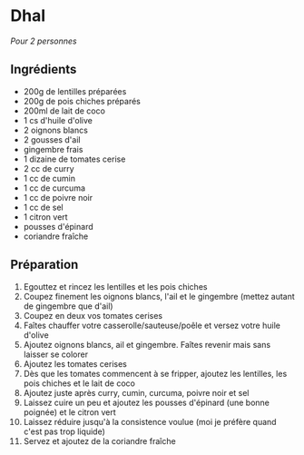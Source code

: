 # Dhal

*Pour 2 personnes*

## Ingrédients

- 200g de lentilles préparées
- 200g de pois chiches préparés
- 200ml de lait de coco
- 1 cs d'huile d'olive
- 2 oignons blancs
- 2 gousses d'ail
- gingembre frais
- 1 dizaine de tomates cerise
- 2 cc de curry
- 1 cc de cumin
- 1 cc de curcuma
- 1 cc de poivre noir
- 1 cc de sel
- 1 citron vert
- pousses d'épinard
- coriandre fraîche

## Préparation

1. Egouttez et rincez les lentilles et les pois chiches
2. Coupez finement les oignons blancs, l'ail et le gingembre (mettez autant de gingembre que d'ail)
3. Coupez en deux vos tomates cerises
4. Faîtes chauffer votre casserolle/sauteuse/poêle et versez votre huile d'olive
5. Ajoutez oignons blancs, ail et gingembre. Faîtes revenir mais sans laisser se colorer
6. Ajoutez les tomates cerises
7. Dès que les tomates commencent à se fripper, ajoutez les lentilles, les pois chiches et le lait de coco
8. Ajoutez juste après curry, cumin, curcuma, poivre noir et sel
9. Laissez cuire un peu et ajoutez les pousses d'épinard (une bonne poignée) et le citron vert
10. Laissez réduire jusqu'à la consistence voulue (moi je préfère quand c'est pas trop liquide)
11. Servez et ajoutez de la coriandre fraîche
